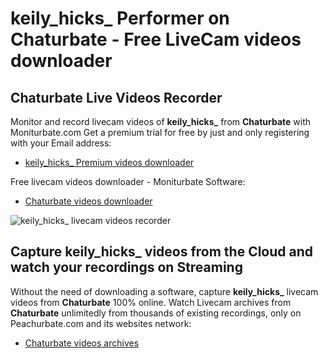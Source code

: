 # keily_hicks_ Performer on Chaturbate - Free LiveCam videos downloader

## Chaturbate Live Videos Recorder

Monitor and record livecam videos of **keily_hicks_** from **Chaturbate** with Moniturbate.com
Get a premium trial for free by just and only registering with your Email address:
* [keily_hicks_ Premium videos downloader](https://moniturbate.com/request-demo-licence-key.html)

Free livecam videos downloader - Moniturbate Software:
* [Chaturbate videos downloader](https://moniturbate.com/moniturbate-download-software.html)

![keily_hicks_ livecam videos recorder](https://peachurnet.com/templates/moniturbate-software.png)


## Capture keily_hicks_ videos from the Cloud and watch your recordings on Streaming

Without the need of downloading a software, capture **keily_hicks_** livecam videos from **Chaturbate** 100% online.
Watch Livecam archives from **Chaturbate** unlimitedly from thousands of existing recordings, only on Peachurbate.com and its websites network:
* [Chaturbate videos archives](https://peachurnet.com/)